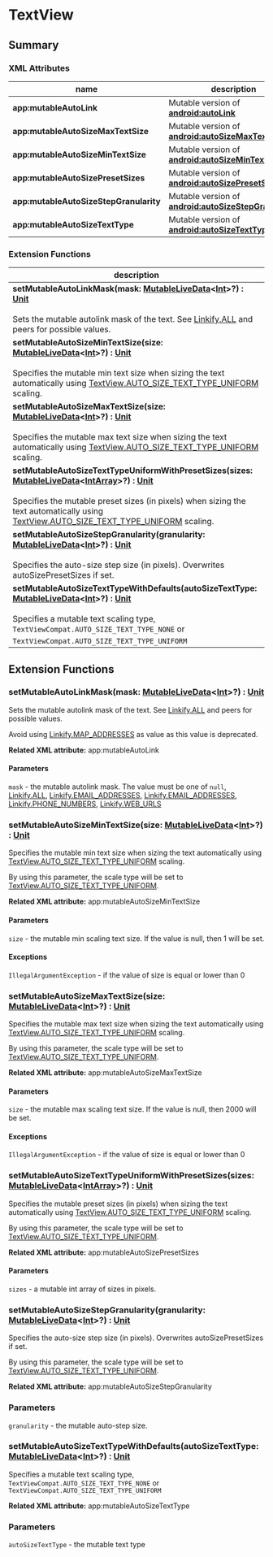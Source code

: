 # TextView

## Summary

### XML Attributes

| name | description | expected type |
|---|---|---|
| **app:mutableAutoLink** | Mutable version of [**android:autoLink**](https://developer.android.com/reference/android/widget/TextView.html#attr_android:autoLink) | `MutableLiveData<Int>` |
| **app:mutableAutoSizeMaxTextSize** | Mutable version of [**android:autoSizeMaxTextSize**](https://developer.android.com/reference/android/widget/TextView.html#attr_android:autoSizeMaxTextSize) | `MutableLiveData<Int>` |
| **app:mutableAutoSizeMinTextSize** | Mutable version of [**android:autoSizeMinTextSize**](https://developer.android.com/reference/android/widget/TextView.html#attr_android:autoSizeMinTextSize) | `MutableLiveData<Int>` |
| **app:mutableAutoSizePresetSizes** | Mutable version of [**android:autoSizePresetSizes**](https://developer.android.com/reference/android/widget/TextView.html#attr_android:autoSizePresetSizes) | `MutableLiveData<IntArray>` |
| **app:mutableAutoSizeStepGranularity** | Mutable version of [**android:autoSizeStepGranularity**](https://developer.android.com/reference/android/widget/TextView.html#attr_android:autoSizeStepGranularity) | `MutableLiveData<Int>` |
| **app:mutableAutoSizeTextType** | Mutable version of [**android:autoSizeTextType**](https://developer.android.com/reference/android/widget/TextView.html#attr_android:autoSizeTextType) | `MutableLiveData<Int>` |

### Extension Functions

| description |
|---|
| **setMutableAutoLinkMask(mask: [MutableLiveData](https://developer.android.com/reference/android/arch/lifecycle/MutableLiveData)&lt;[Int](https://kotlinlang.org/api/latest/jvm/stdlib/kotlin/-int/index.html)&gt;?) : [Unit](https://kotlinlang.org/api/latest/jvm/stdlib/kotlin/-unit/index.html)**<br><br>Sets the mutable autolink mask of the text. See [Linkify.ALL](https://developer.android.com/reference/android/text/util/Linkify.html#ALL) and peers for possible values. |
| **setMutableAutoSizeMinTextSize(size: [MutableLiveData](https://developer.android.com/reference/android/arch/lifecycle/MutableLiveData)&lt;[Int](https://kotlinlang.org/api/latest/jvm/stdlib/kotlin/-int/index.html)&gt;?) : [Unit](https://kotlinlang.org/api/latest/jvm/stdlib/kotlin/-unit/index.html)**<br><br>Specifies the mutable min text size when sizing the text automatically using [TextView.AUTO_SIZE_TEXT_TYPE_UNIFORM](https://developer.android.com/reference/android/widget/TextView.html#AUTO_SIZE_TEXT_TYPE_UNIFORM) scaling. |
| **setMutableAutoSizeMaxTextSize(size: [MutableLiveData](https://developer.android.com/reference/android/arch/lifecycle/MutableLiveData)&lt;[Int](https://kotlinlang.org/api/latest/jvm/stdlib/kotlin/-int/index.html)&gt;?) : [Unit](https://kotlinlang.org/api/latest/jvm/stdlib/kotlin/-unit/index.html)**<br><br>Specifies the mutable max text size when sizing the text automatically using [TextView.AUTO_SIZE_TEXT_TYPE_UNIFORM](https://developer.android.com/reference/android/widget/TextView.html#AUTO_SIZE_TEXT_TYPE_UNIFORM) scaling. |
| **setMutableAutoSizeTextTypeUniformWithPresetSizes(sizes: [MutableLiveData](https://developer.android.com/reference/android/arch/lifecycle/MutableLiveData)&lt;[IntArray](https://kotlinlang.org/api/latest/jvm/stdlib/kotlin/-int-array/index.html)&gt;?) : [Unit](https://kotlinlang.org/api/latest/jvm/stdlib/kotlin/-unit/index.html)**<br><br>Specifies the mutable preset sizes (in pixels) when sizing the text automatically using [TextView.AUTO_SIZE_TEXT_TYPE_UNIFORM](https://developer.android.com/reference/android/widget/TextView.html#AUTO_SIZE_TEXT_TYPE_UNIFORM) scaling. |
| **setMutableAutoSizeStepGranularity(granularity: [MutableLiveData](https://developer.android.com/reference/android/arch/lifecycle/MutableLiveData)&lt;[Int](https://kotlinlang.org/api/latest/jvm/stdlib/kotlin/-int/index.html)&gt;?) : [Unit](https://kotlinlang.org/api/latest/jvm/stdlib/kotlin/-unit/index.html)**<br><br>Specifies the auto-size step size (in pixels). Overwrites autoSizePresetSizes if set. |
| **setMutableAutoSizeTextTypeWithDefaults(autoSizeTextType: [MutableLiveData](https://developer.android.com/reference/android/arch/lifecycle/MutableLiveData)&lt;[Int](https://kotlinlang.org/api/latest/jvm/stdlib/kotlin/-int/index.html)&gt;?) : [Unit](https://kotlinlang.org/api/latest/jvm/stdlib/kotlin/-unit/index.html)**<br><br>Specifies a mutable text scaling type, `TextViewCompat.AUTO_SIZE_TEXT_TYPE_NONE` or
`TextViewCompat.AUTO_SIZE_TEXT_TYPE_UNIFORM` |


## Extension Functions

### setMutableAutoLinkMask(mask: [MutableLiveData](https://developer.android.com/reference/android/arch/lifecycle/MutableLiveData)&lt;[Int](https://kotlinlang.org/api/latest/jvm/stdlib/kotlin/-int/index.html)&gt;?) : [Unit](https://kotlinlang.org/api/latest/jvm/stdlib/kotlin/-unit/index.html)

Sets the mutable autolink mask of the text. See [Linkify.ALL](https://developer.android.com/reference/android/text/util/Linkify.html#ALL) and peers for possible
values.

Avoid using [Linkify.MAP_ADDRESSES](https://developer.android.com/reference/android/text/util/Linkify.html#MAP_ADDRESSES) as value as this value is deprecated.

**Related XML attribute:** app:mutableAutoLink

#### Parameters

`mask` - the mutable autolink mask. The value must be one of `null`, [Linkify.ALL](https://developer.android.com/reference/android/text/util/Linkify.html#ALL),
[Linkify.EMAIL_ADDRESSES](https://developer.android.com/reference/android/text/util/Linkify.html#EMAIL_ADDRESSES), [Linkify.EMAIL_ADDRESSES](https://developer.android.com/reference/android/text/util/Linkify.html#EMAIL_ADDRESSES), [Linkify.PHONE_NUMBERS](https://developer.android.com/reference/android/text/util/Linkify.html#PHONE_NUMBERS), [Linkify.WEB_URLS](https://developer.android.com/reference/android/text/util/Linkify.html#WEB_URLS)

### setMutableAutoSizeMinTextSize(size: [MutableLiveData](https://developer.android.com/reference/android/arch/lifecycle/MutableLiveData)&lt;[Int](https://kotlinlang.org/api/latest/jvm/stdlib/kotlin/-int/index.html)&gt;?) : [Unit](https://kotlinlang.org/api/latest/jvm/stdlib/kotlin/-unit/index.html)

Specifies the mutable min text size when sizing the text automatically using
[TextView.AUTO_SIZE_TEXT_TYPE_UNIFORM](https://developer.android.com/reference/android/widget/TextView.html#AUTO_SIZE_TEXT_TYPE_UNIFORM) scaling.

By using this parameter, the scale type will be set to [TextView.AUTO_SIZE_TEXT_TYPE_UNIFORM](https://developer.android.com/reference/android/widget/TextView.html#AUTO_SIZE_TEXT_TYPE_UNIFORM).

**Related XML attribute:** app:mutableAutoSizeMinTextSize

#### Parameters

`size` - the mutable min scaling text size. If the value is null, then 1 will be set.

#### Exceptions

`IllegalArgumentException` - if the value of size is equal or lower than 0

### setMutableAutoSizeMaxTextSize(size: [MutableLiveData](https://developer.android.com/reference/android/arch/lifecycle/MutableLiveData)&lt;[Int](https://kotlinlang.org/api/latest/jvm/stdlib/kotlin/-int/index.html)&gt;?) : [Unit](https://kotlinlang.org/api/latest/jvm/stdlib/kotlin/-unit/index.html)

Specifies the mutable max text size when sizing the text automatically using
[TextView.AUTO_SIZE_TEXT_TYPE_UNIFORM](https://developer.android.com/reference/android/widget/TextView.html#AUTO_SIZE_TEXT_TYPE_UNIFORM) scaling.

By using this parameter, the scale type will be set to [TextView.AUTO_SIZE_TEXT_TYPE_UNIFORM](https://developer.android.com/reference/android/widget/TextView.html#AUTO_SIZE_TEXT_TYPE_UNIFORM).

**Related XML attribute:** app:mutableAutoSizeMaxTextSize

#### Parameters

`size` - the mutable max scaling text size. If the value is null, then 2000 will be set.

#### Exceptions

`IllegalArgumentException` - if the value of size is equal or lower than 0

### setMutableAutoSizeTextTypeUniformWithPresetSizes(sizes: [MutableLiveData](https://developer.android.com/reference/android/arch/lifecycle/MutableLiveData)&lt;[IntArray](https://kotlinlang.org/api/latest/jvm/stdlib/kotlin/-int-array/index.html)&gt;?) : [Unit](https://kotlinlang.org/api/latest/jvm/stdlib/kotlin/-unit/index.html)

Specifies the mutable preset sizes (in pixels) when sizing the text automatically using
[TextView.AUTO_SIZE_TEXT_TYPE_UNIFORM](https://developer.android.com/reference/android/widget/TextView.html#AUTO_SIZE_TEXT_TYPE_UNIFORM) scaling.

By using this parameter, the scale type will be set to [TextView.AUTO_SIZE_TEXT_TYPE_UNIFORM](https://developer.android.com/reference/android/widget/TextView.html#AUTO_SIZE_TEXT_TYPE_UNIFORM).

**Related XML attribute:** app:mutableAutoSizePresetSizes

#### Parameters

`sizes` - a mutable int array of sizes in pixels.

### setMutableAutoSizeStepGranularity(granularity: [MutableLiveData](https://developer.android.com/reference/android/arch/lifecycle/MutableLiveData)&lt;[Int](https://kotlinlang.org/api/latest/jvm/stdlib/kotlin/-int/index.html)&gt;?) : [Unit](https://kotlinlang.org/api/latest/jvm/stdlib/kotlin/-unit/index.html)

Specifies the auto-size step size (in pixels). Overwrites autoSizePresetSizes if set.

By using this parameter, the scale type will be set to [TextView.AUTO_SIZE_TEXT_TYPE_UNIFORM](https://developer.android.com/reference/android/widget/TextView.html#AUTO_SIZE_TEXT_TYPE_UNIFORM).

**Related XML attribute:** app:mutableAutoSizeStepGranularity

### Parameters

`granularity` - the mutable auto-step size.

### setMutableAutoSizeTextTypeWithDefaults(autoSizeTextType: [MutableLiveData](https://developer.android.com/reference/android/arch/lifecycle/MutableLiveData)&lt;[Int](https://kotlinlang.org/api/latest/jvm/stdlib/kotlin/-int/index.html)&gt;?) : [Unit](https://kotlinlang.org/api/latest/jvm/stdlib/kotlin/-unit/index.html)

Specifies a mutable text scaling type, `TextViewCompat.AUTO_SIZE_TEXT_TYPE_NONE` or
`TextViewCompat.AUTO_SIZE_TEXT_TYPE_UNIFORM`

**Related XML attribute:** app:mutableAutoSizeTextType

### Parameters

`autoSizeTextType` - the mutable text type
